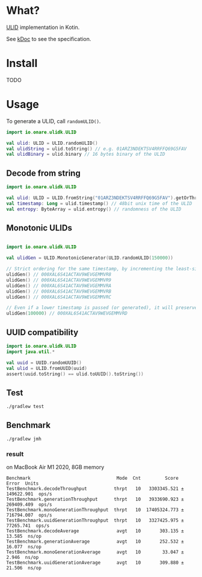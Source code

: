 # What?

[ULID](https://github.com/ulid/spec) implementation in Kotin.

See [kDoc](https://reonaore.github.io/ulidk/) to see the specification.

# Install

TODO

# Usage

To generate a ULID, call `randomULID()`.

```kotlin
import io.onare.ulidk.ULID

val ulid: ULID = ULID.randomULID()
val ulidString = ulid.toString() // e.g. 01ARZ3NDEKTSV4RRFFQ69G5FAV
val ulidBinary = ulid.binary // 16 bytes binary of the ULID
```

## Decode from string

```kotlin
import io.onare.ulidk.ULID

val ulid: ULID = ULID.fromString("01ARZ3NDEKTSV4RRFFQ69G5FAV").getOrThrow()
val timestamp: Long = ulid.timestamp() // 48bit unix time of the ULID
val entropy: ByteArray = ulid.entropy() // randomness of the ULID
```

## Monotonic ULIDs

```kotlin

import io.onare.ulidk.ULID

val ulidGen = ULID.MonotonicGenerator(ULID.randomULID(150000))

// Strict ordering for the same timestamp, by incrementing the least-significant random bit by 1
ulidGen() // 000XAL6S41ACTAV9WEVGEMMVR8
ulidGen() // 000XAL6S41ACTAV9WEVGEMMVR9
ulidGen() // 000XAL6S41ACTAV9WEVGEMMVRA
ulidGen() // 000XAL6S41ACTAV9WEVGEMMVRB
ulidGen() // 000XAL6S41ACTAV9WEVGEMMVRC

// Even if a lower timestamp is passed (or generated), it will preserve sort order
ulidGen(100000) // 000XAL6S41ACTAV9WEVGEMMVRD
```

## UUID compatibility

```kotlin
import io.onare.ulidk.ULID
import java.util.*

val uuid = UUID.randomUUID()
val ulid = ULID.fromUUID(uuid)
assert(uuid.toString() == ulid.toUUID().toString())
```

## Test

```shell
./gradlew test
```

## Benchmark

```shell
./gradlew jmh 
```

### result

on MacBook Air M1 2020, 8GB memory

```text
Benchmark                                Mode  Cnt         Score        Error  Units
TestBenchmark.decodeThroughput          thrpt   10   3303345.521 ± 149622.901  ops/s
TestBenchmark.generationThroughput      thrpt   10   3933690.923 ± 269409.409  ops/s
TestBenchmark.monoGenerationThroughput  thrpt   10  17405324.773 ± 716794.007  ops/s
TestBenchmark.uuidGenerationThroughput  thrpt   10   3327425.975 ±  77265.741  ops/s
TestBenchmark.decodeAverage              avgt   10       303.135 ±     13.585  ns/op
TestBenchmark.generationAverage          avgt   10       252.532 ±     16.077  ns/op
TestBenchmark.monoGenerationAverage      avgt   10        33.047 ±      2.946  ns/op
TestBenchmark.uuidGenerationAverage      avgt   10       309.880 ±     21.506  ns/op
```